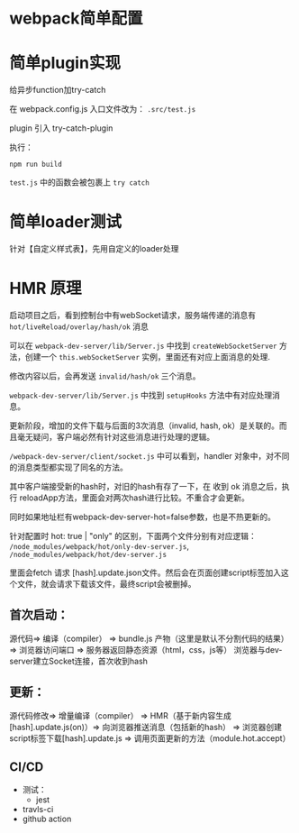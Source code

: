 # webpack简单配置
# 简单plugin实现
给异步function加try-catch

在 webpack.config.js 入口文件改为： `.src/test.js`

plugin 引入 try-catch-plugin

执行：
```
npm run build
```

`test.js` 中的函数会被包裹上 `try catch`

# 简单loader测试
针对【自定义样式表】，先用自定义的loader处理

# HMR 原理
启动项目之后，看到控制台中有webSocket请求，服务端传递的消息有 `hot/liveReload/overlay/hash/ok` 消息

可以在  `webpack-dev-server/lib/Server.js` 中找到 `createWebSocketServer` 方法，创建一个 `this.webSocketServer` 实例，里面还有对应上面消息的处理.

修改内容以后，会再发送 `invalid/hash/ok` 三个消息。

`webpack-dev-server/lib/Server.js` 中找到 `setupHooks` 方法中有对应处理消息。

更新阶段，增加的文件下载与后面的3次消息（invalid, hash, ok）是关联的。而且毫无疑问，客户端必然有针对这些消息进行处理的逻辑。

`/webpack-dev-server/client/socket.js` 中可以看到，handler 对象中，对不同的消息类型都实现了同名的方法。

其中客户端接受新的hash时，对旧的hash有存了一下，在 收到 ok 消息之后，执行 reloadApp方法，里面会对两次hash进行比较。不重合才会更新。

同时如果地址栏有webpack-dev-server-hot=false参数，也是不热更新的。

针对配置时 hot: true | "only" 的区别，下面两个文件分别有对应逻辑：
`/node_modules/webpack/hot/only-dev-server.js`,
`/node_modules/webpack/hot/dev-server.js`

里面会fetch 请求 [hash].update.json文件。然后会在页面创建script标签加入这个文件，就会请求下载该文件，最终script会被删掉。


## 首次启动：
源代码=> 编译（compiler） => bundle.js 产物（这里是默认不分割代码的结果） => 浏览器访问端口 => 服务器返回静态资源（html，css，js等）
浏览器与dev-server建立Socket连接，首次收到hash

## 更新：
源代码修改=> 增量编译（compiler） => HMR（基于新内容生成[hash].update.js(on)）=> 向浏览器推送消息（包括新的hash） => 浏览器创建script标签下载[hash].update.js => 调用页面更新的方法（module.hot.accept）


## CI/CD
- 测试：
  - jest
- travls-ci
- github action